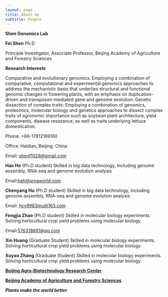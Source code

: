 ```yaml
---
layout: page
title: About me
subtitle: People
---
```


**Shen Genomics Lab** 


**Fei Shen** Ph.D

Principle Investigator, Associate Professor, Beijing Academy of Agriculture and Forestry Sciences

**Research Interests**

Comparative and evolutionary genomics:  Employing a combination of comparative, computational and experimental genomics approaches to address the mechanistic basis that underlies structural and functional genomic changes in flowering plants, with an emphasis on duplication-driven and transposon-mediated gene and genome evolution.
Genetic dissection of complex traits: Employing a combination of genomics, proteomics, molecular biology and genetics approaches to dissect complex traits of agronomic importance such as soybean plant architecture, yield components, disease resistance, as well as traits underlying lettuce domestication.

Phone: +86-17812169160

Office: Haidian, Beijing, China

Email: shenf1028@gmail.com 

**Hao He** (Ph.D student) 
Skilled in big data technology, including genome assembly, RNA-seq and genome evolution analysis

Email:heh@srnaworld.com

**Chenyang Hu** (Ph.D student) 
Skilled in big data technology, including genome assembly, RNA-seq and genome evolution analysis

Email: hcy9983mu@163.com

**Fengjia Zhao** (Ph.D student)
  Skilled in molecular biology experiments. 
  Solving horticultural crop yield problems using molecular biology.
  
  Email:576318681@qq.com
 
**Xin Huang** (Graduate Student) 
  Skilled in molecular biology experiments. 
  Solving horticultural crop yield problems using molecular biology.
  
**Xuyao Zhang** (Graduate Student) 
  Skilled in molecular biology experiments. 
  Solving horticultural crop yield problems using molecular biology.

**[Beijing Agro-Biotechnology Research Center](https://babrc.ac.cn/)**

**[Beijing Academy of Agriculture and Forestry Sciences](https://www.baafs.net.cn/)**




***Plants make the world better*** 









